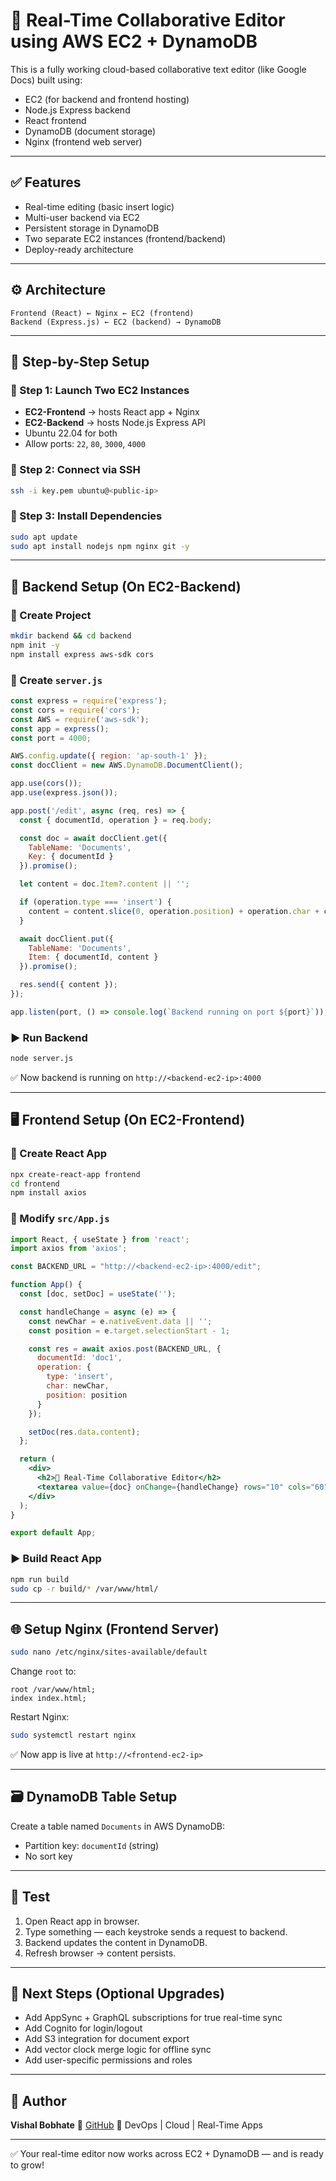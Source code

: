 # 🚀 Real-Time Collaborative Editor using AWS EC2 + DynamoDB

This is a fully working cloud-based collaborative text editor (like Google Docs) built using:

* EC2 (for backend and frontend hosting)
* Node.js Express backend
* React frontend
* DynamoDB (document storage)
* Nginx (frontend web server)

---

## ✅ Features

* Real-time editing (basic insert logic)
* Multi-user backend via EC2
* Persistent storage in DynamoDB
* Two separate EC2 instances (frontend/backend)
* Deploy-ready architecture

---

## ⚙️ Architecture

```
Frontend (React) ← Nginx ← EC2 (frontend)
Backend (Express.js) ← EC2 (backend) → DynamoDB
```

---

## 🔧 Step-by-Step Setup

### 🔹 Step 1: Launch Two EC2 Instances

* **EC2-Frontend** → hosts React app + Nginx
* **EC2-Backend** → hosts Node.js Express API
* Ubuntu 22.04 for both
* Allow ports: `22`, `80`, `3000`, `4000`

### 🔹 Step 2: Connect via SSH

```bash
ssh -i key.pem ubuntu@<public-ip>
```

### 🔹 Step 3: Install Dependencies

```bash
sudo apt update
sudo apt install nodejs npm nginx git -y
```

---

## 🧠 Backend Setup (On EC2-Backend)

### 📁 Create Project

```bash
mkdir backend && cd backend
npm init -y
npm install express aws-sdk cors
```

### 📄 Create `server.js`

```js
const express = require('express');
const cors = require('cors');
const AWS = require('aws-sdk');
const app = express();
const port = 4000;

AWS.config.update({ region: 'ap-south-1' });
const docClient = new AWS.DynamoDB.DocumentClient();

app.use(cors());
app.use(express.json());

app.post('/edit', async (req, res) => {
  const { documentId, operation } = req.body;

  const doc = await docClient.get({
    TableName: 'Documents',
    Key: { documentId }
  }).promise();

  let content = doc.Item?.content || '';

  if (operation.type === 'insert') {
    content = content.slice(0, operation.position) + operation.char + content.slice(operation.position);
  }

  await docClient.put({
    TableName: 'Documents',
    Item: { documentId, content }
  }).promise();

  res.send({ content });
});

app.listen(port, () => console.log(`Backend running on port ${port}`));
```

### ▶️ Run Backend

```bash
node server.js
```

✅ Now backend is running on `http://<backend-ec2-ip>:4000`

---

## 🖥️ Frontend Setup (On EC2-Frontend)

### 📁 Create React App

```bash
npx create-react-app frontend
cd frontend
npm install axios
```

### 📄 Modify `src/App.js`

```jsx
import React, { useState } from 'react';
import axios from 'axios';

const BACKEND_URL = "http://<backend-ec2-ip>:4000/edit";

function App() {
  const [doc, setDoc] = useState('');

  const handleChange = async (e) => {
    const newChar = e.nativeEvent.data || '';
    const position = e.target.selectionStart - 1;

    const res = await axios.post(BACKEND_URL, {
      documentId: 'doc1',
      operation: {
        type: 'insert',
        char: newChar,
        position: position
      }
    });

    setDoc(res.data.content);
  };

  return (
    <div>
      <h2>📝 Real-Time Collaborative Editor</h2>
      <textarea value={doc} onChange={handleChange} rows="10" cols="60" />
    </div>
  );
}

export default App;
```

### ▶️ Build React App

```bash
npm run build
sudo cp -r build/* /var/www/html/
```

---

## 🌐 Setup Nginx (Frontend Server)

```bash
sudo nano /etc/nginx/sites-available/default
```

Change `root` to:

```
root /var/www/html;
index index.html;
```

Restart Nginx:

```bash
sudo systemctl restart nginx
```

✅ Now app is live at `http://<frontend-ec2-ip>`

---

## 🗃️ DynamoDB Table Setup

Create a table named `Documents` in AWS DynamoDB:

* Partition key: `documentId` (string)
* No sort key

---

## 🧪 Test

1. Open React app in browser.
2. Type something — each keystroke sends a request to backend.
3. Backend updates the content in DynamoDB.
4. Refresh browser → content persists.

---

## 🧱 Next Steps (Optional Upgrades)

* Add AppSync + GraphQL subscriptions for true real-time sync
* Add Cognito for login/logout
* Add S3 integration for document export
* Add vector clock merge logic for offline sync
* Add user-specific permissions and roles

---

## 💬 Author

**Vishal Bobhate**
🔗 [GitHub](https://github.com/bobhatevishal)
🔧 DevOps | Cloud | Real-Time Apps

---

✅ Your real-time editor now works across EC2 + DynamoDB — and is ready to grow!
